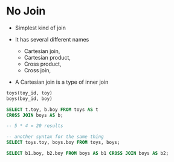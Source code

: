 # No Join

- Simplest kind of join

- It has several different names
  - Cartesian join,
  - Cartesian product,
  - Cross product,
  - Cross join,

- A Cartesian join is a type of inner join

```sql
toys(toy_id, toy)
boys(boy_id, boy)

SELECT t.toy, b.boy FROM toys AS t
CROSS JOIN boys AS b;

-- 5 * 4 = 20 results

-- another syntax for the same thing
SELECT toys.toy, boys.boy FROM toys, boys;

SELECT b1.boy, b2.boy FROM boys AS b1 CROSS JOIN boys AS b2;
```


